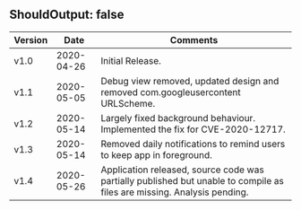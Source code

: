 ShouldOutput: false
---

| Version | Date       | Comments                                                                         |
|---------|------------|----------------------------------------------------------------------------------|
| v1.0    | 2020-04-26 | Initial Release.                                                                 |
| v1.1    | 2020-05-05 | Debug view removed, updated design and removed com.googleusercontent URLScheme.			 			 |
| v1.2    | 2020-05-14 | Largely fixed background behaviour. Implemented the fix for CVE-2020-12717.				 			     |
| v1.3    | 2020-05-14 | Removed daily notifications to remind users to keep app in foreground.			           |
| v1.4    | 2020-05-26 | Application released, source code was partially published but unable to compile as files are missing. Analysis pending.                                                                |
